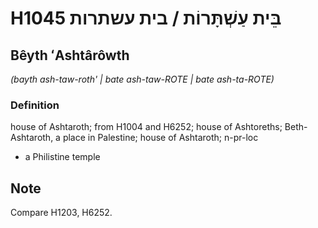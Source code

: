 # H1045 בֵּית עַשְׁתָּרוֹת / בית עשתרות

## Bêyth ʻAshtârôwth

_(bayth ash-taw-roth' | bate ash-taw-ROTE | bate ash-ta-ROTE)_

### Definition

house of Ashtaroth;  from H1004 and H6252; house of Ashtoreths; Beth-Ashtaroth, a place in Palestine; house of Ashtaroth; n-pr-loc

- a Philistine temple

## Note

Compare H1203, H6252.
